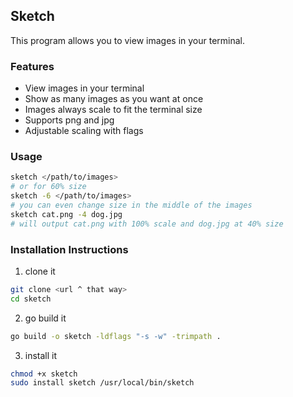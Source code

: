## Sketch
This program allows you to view images in your terminal.

### Features
- View images in your terminal
- Show as many images as you want at once
- Images always scale to fit the terminal size
- Supports png and jpg
- Adjustable scaling with flags

### Usage
```bash
sketch </path/to/images>
# or for 60% size
sketch -6 </path/to/images>
# you can even change size in the middle of the images
sketch cat.png -4 dog.jpg
# will output cat.png with 100% scale and dog.jpg at 40% size
```

### Installation Instructions
1. clone it
```bash
git clone <url ^ that way>
cd sketch
```
2. go build it
```bash
go build -o sketch -ldflags "-s -w" -trimpath .
```
3. install it
```bash
chmod +x sketch
sudo install sketch /usr/local/bin/sketch
```